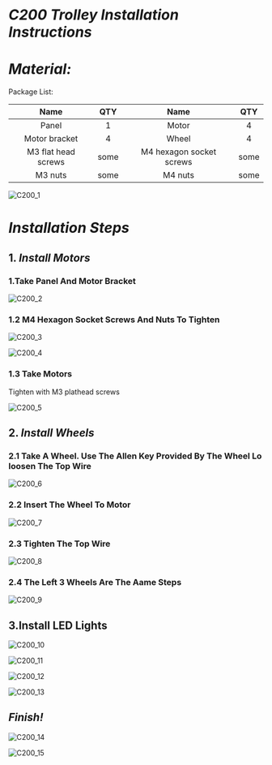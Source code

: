 # ***C200 Trolley Installation Instructions***

# ***Material:***

Package List:

|        Name         | QTY  |           Name           | QTY  |
| :-----------------: | :--: | :----------------------: | :--: |
|        Panel        |  1   |          Motor           |  4   |
|    Motor bracket    |  4   |          Wheel           |  4   |
| M3 flat head screws | some | M4 hexagon socket screws | some |
|       M3 nuts       | some |         M4 nuts          | some |



![C200_1](https://github.com/SmartArduino/document/raw/master/docs/Robot/FrameChassis/C200/C200_1.jpg) 

# ***Installation Steps***

## **1.** ***Install Motors***

### 1.Take Panel And Motor Bracket

![C200_2](https://github.com/SmartArduino/document/raw/master/docs/Robot/FrameChassis/C200/C200_2.jpg) 

### 1.2 M4 Hexagon Socket Screws And Nuts To Tighten

![C200_3](https://github.com/SmartArduino/document/raw/master/docs/Robot/FrameChassis/C200/C200_3.jpg) 

![C200_4](https://github.com/SmartArduino/document/raw/master/docs/Robot/FrameChassis/C200/C200_4.jpg) 

### 1.3 Take Motors

Tighten with M3 plathead screws

![C200_5](https://github.com/SmartArduino/document/raw/master/docs/Robot/FrameChassis/C200/C200_5.jpg) 

## **2.** ***Install Wheels***

### 2.1 Take A Wheel. Use The Allen Key Provided By The Wheel Lo loosen The Top Wire

![C200_6](https://github.com/SmartArduino/document/raw/master/docs/Robot/FrameChassis/C200/C200_6.jpg) 

### 2.2 Insert The Wheel To Motor

![C200_7](https://github.com/SmartArduino/document/raw/master/docs/Robot/FrameChassis/C200/C200_7.jpg) 

 

### 2.3 Tighten The Top Wire

![C200_8](https://github.com/SmartArduino/document/raw/master/docs/Robot/FrameChassis/C200/C200_8.jpg) 

### 2.4 The Left 3 Wheels Are The Aame Steps

![C200_9](https://github.com/SmartArduino/document/raw/master/docs/Robot/FrameChassis/C200/C200_9.jpg) 

## 3.Install LED Lights

![C200_10](https://github.com/SmartArduino/document/raw/master/docs/Robot/FrameChassis/C200/C200_10.jpg) 

![C200_11](https://github.com/SmartArduino/document/raw/master/docs/Robot/FrameChassis/C200/C200_11.jpg) 

 

![C200_12](https://github.com/SmartArduino/document/raw/master/docs/Robot/FrameChassis/C200/C200_12.jpg) 

 

![C200_13](https://github.com/SmartArduino/document/raw/master/docs/Robot/FrameChassis/C200/C200_13.jpg) 

## ***Finish!***

![C200_14](https://github.com/SmartArduino/document/raw/master/docs/Robot/FrameChassis/C200/C200_14.jpg) 

![C200_15](https://github.com/SmartArduino/document/raw/master/docs/Robot/FrameChassis/C200/C200_15.jpg) 
